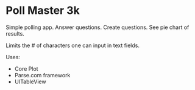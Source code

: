 Poll Master 3k
==============

Simple polling app.  Answer questions.  Create questions.  See pie chart of results.

Limits the # of characters one can input in text fields.

Uses:

* Core Plot
* Parse.com framework
* UITableView